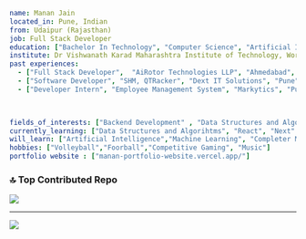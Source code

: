 ```yaml
name: Manan Jain
located_in: Pune, Indian
from: Udaipur (Rajasthan)
job: Full Stack Developer
education: ["Bachelor In Technology", "Computer Science", "Artificial Intelligence and Data Science"]
institute: Dr Vishwanath Karad Maharashtra Institute of Technology, World Peace University
past experiences:
  - ["Full Stack Developer",  "AiRotor Technologies LLP", "Ahmedabad", "Jan 2025 - Present"]
  - ["Software Developer", "SHM, QTRacker", "Dext IT Solutions", "Pune", "Aug 2024 - Dec 2024"] 
  - ["Developer Intern", "Employee Management System", "Markytics", "Pune", "June 2023 -Aug  2023"]

  

fields_of_interests: ["Backend Development" , "Data Structures and Algorithms","Artificial Intelligence" ,"Machine Learning"]
currently_learning: ["Data Structures and Algorihtms", "React", "Next" , "Advance Django", "GraphQL", "NodeJS", "Angular 19"]
will_learn: ["Artificial Intelligence","Machine Learning", "Completer MERN Stack"]
hobbies: ["Volleyball","Foorball","Competitive Gaming", "Music"]
portfolio website : ["manan-portfolio-website.vercel.app/"]
```





### 🔝 Top Contributed Repo
![](https://github-contributor-stats.vercel.app/api?username=doomdybbuk&limit=3&theme=dark&combine_all_yearly_contributions=true)

---
[![](https://visitcount.itsvg.in/api?id=doomdybbuk&icon=0&color=0)](https://visitcount.itsvg.in)




